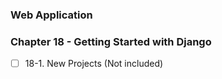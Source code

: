 ### Web Application

### Chapter 18 - Getting Started with Django

-   [ ] 18-1. New Projects (Not included)
